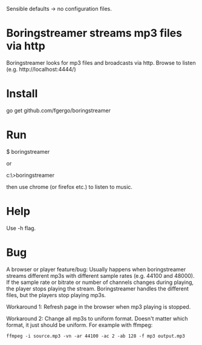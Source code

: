 Sensible defaults -> no configuration files.

# Boringstreamer streams mp3 files via http

Boringstreamer looks for mp3 files and broadcasts via http.
Browse to listen (e.g. http://localhost:4444/)

# Install

go get github.com/fgergo/boringstreamer

# Run

$ boringstreamer

or

c:\\>boringstreamer

then use chrome (or firefox etc.)  to listen to music.

# Help

Use -h flag.

# Bug

A browser or player feature/bug:  Usually happens when boringstreamer streams
different mp3s with different sample rates (e.g. 44100 and 48000). If the sample
rate or bitrate or number of channels changes during playing, the player stops
playing the stream. Boringstreamer handles the different files, but the players stop playing mp3s.

Workaround 1: Refresh page in the browser when mp3 playing is stopped.

Workaround 2: Change all mp3s to uniform format. Doesn't matter which format, it just should be uniform.
For example with ffmpeg:

	ffmpeg -i source.mp3 -vn -ar 44100 -ac 2 -ab 128 -f mp3 output.mp3
